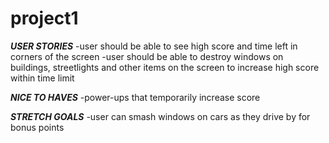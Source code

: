 # project1
***USER STORIES***
-user should be able to see high score and time left in corners of the screen
-user should be able to destroy windows on buildings, streetlights and other items on the screen to increase high score within time limit

***NICE TO HAVES***
-power-ups that temporarily increase score


***STRETCH GOALS***
-user can smash windows on cars as they drive by for bonus points



